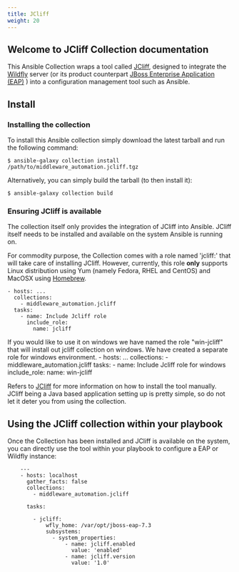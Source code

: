 ```yaml
---
title: JCliff
weight: 20
---
```

## Welcome to JCliff Collection documentation

This Ansible Collection wraps a tool called [JCliff](https://github.com/bserdar/jcliff), designed to integrate the [Wildfly](https://wildfly.org/) server (or its product counterpart  [JBoss Enterprise Application (EAP)](https://www.redhat.com/en/technologies/jboss-middleware/application-platform) ) into a configuration management tool such as Ansible.

## Install

### Installing the collection

To install this Ansible collection simply download the latest tarball and run the following command:

    $ ansible-galaxy collection install /path/to/middleware_automation.jcliff.tgz

Alternatively, you can simply build the tarball (to then install it):

    $ ansible-galaxy collection build

### Ensuring JCliff is available

The collection itself only provides the integration of JCliff into Ansible. JCliff itself needs to be installed and available on the system Ansible is running on.

For commodity purpose, the Collection comes with a role named 'jcliff:' that will take care of installing JCliff. However, currently, this role **only** supports Linux distribution using Yum (namely Fedora, RHEL and CentOS) and MacOSX using [Homebrew](https://brew.sh/).

    - hosts: ...
      collections:
        - middleware_automation.jcliff
      tasks:
        - name: Include Jcliff role
          include_role:
            name: jcliff

If you would like to use it on windows we have named the role "win-jcliff" that will install out jcliff collection on windows. We have created a separate role for windows environment.
    - hosts: ...
      collections:
        - middleware_automation.jcliff
      tasks:
        - name: Include Jcliff role for windows
          include_role:
            name: win-jcliff

Refers to [JCliff](https://github.com/bserdar/jcliff) for more information on how to install the tool manually. JCliff being a Java based application setting up is pretty simple, so do not let it deter you from using the collection.

## Using the JCliff collection within your playbook

Once the Collection has been installed and JCliff is available on the system, you can directly use the tool within your playbook to configure a EAP or Wildfly instance:
```
    ---
    - hosts: localhost
      gather_facts: false
      collections:
        - middleware_automation.jcliff

      tasks:

        - jcliff:
            wfly_home: /var/opt/jboss-eap-7.3
            subsystems:
              - system_properties:
                  - name: jcliff.enabled
                    value: 'enabled'
                  - name: jcliff.version
                    value: '1.0'
```